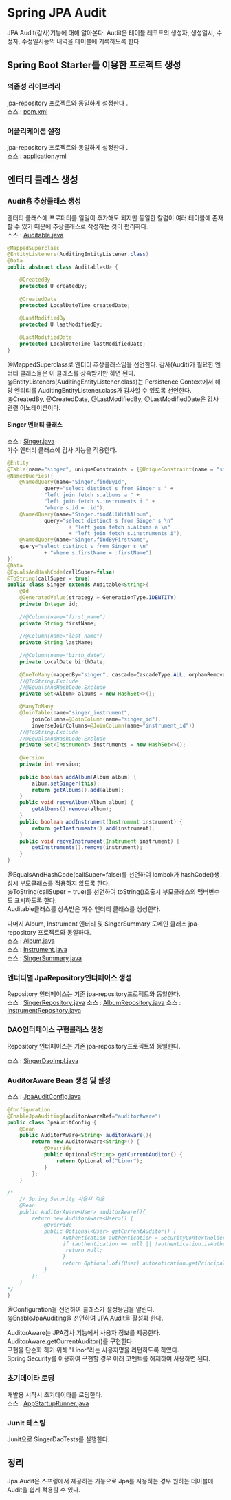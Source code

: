# Spring JPA Audit
JPA Audit(감사)기능에 대해 알아본다.
Audit은 테이블 레코드의 생성자, 생성일시, 수정자, 수정일시등의 내역을 테이블에 기록하도록 한다.  

## Spring Boot Starter를 이용한 프로젝트 생성
### 의존성 라이브러리
jpa-repository 프로젝트와 동일하게 설정한다  .    
소스 : [pom.xml](pom.xml)

### 어플리케이션 설정
jpa-repository 프로젝트와 동일하게 설정한다  .    
소스 : [application.yml](src/main/resources/application.yml)

## 엔터티 클래스 생성
### Audit용 추상클래스 생성
엔터티 클래스에 프로퍼티를 일일이 추가해도 되지만 동일한 칼럼이 여러 테이블에 존재할 수 있기 때문에 추상클래스로 작성하는 것이 편리하다.  
소스 : [Auditable.java](src/main/java/com/linor/singer/domain/Auditable.java)  
```java
@MappedSuperclass
@EntityListeners(AuditingEntityListener.class)
@Data
public abstract class Auditable<U> {

    @CreatedBy
    protected U createdBy;
    
    @CreatedDate
    protected LocalDateTime createdDate;
    
    @LastModifiedBy
    protected U lastModifiedBy;
    
    @LastModifiedDate
    protected LocalDateTime lastModifiedDate;
}
``` 
@MappedSuperclass로 엔터티 추상클래스임을 선언한다. 감사(Audit)가 필요한 엔터티 클래스들은 이 클래스를 상속받기만 하면 된다.   
@EntityListeners(AuditingEntityListener.class)는 
Persistence Context에서 해당 엔티티를 AuditingEntityListener.class가 감사할 수 있도록 선언한다.  
@CreatedBy, @CreatedDate, @LastModifiedBy, @LastModifiedDate은 감사관련 어노테이션이다.  

#### Singer 엔터티 클래스
소스 : [Singer.java](src/main/java/com/linor/singer/domain/Singer.java)  
가수 엔터티 클래스에 감사 기능을 적용한다.    
```java
@Entity
@Table(name="singer", uniqueConstraints = {@UniqueConstraint(name = "singer_uq_01", columnNames = {"firstName", "lastName"})})
@NamedQueries({
    @NamedQuery(name="Singer.findById",
            query="select distinct s from Singer s " +
            "left join fetch s.albums a " +
            "left join fetch s.instruments i " +
            "where s.id = :id"),
    @NamedQuery(name="Singer.findAllWithAlbum",
            query="select distinct s from Singer s \n"
                    + "left join fetch s.albums a \n"
                    + "left join fetch s.instruments i"),
    @NamedQuery(name="Singer.findByFirstName",
    query="select distinct s from Singer s \n"
            + "where s.firstName = :firstName")
})
@Data
@EqualsAndHashCode(callSuper=false)
@ToString(callSuper = true)
public class Singer extends Auditable<String>{
    @Id
    @GeneratedValue(strategy = GenerationType.IDENTITY)
    private Integer id;
    
    //@Column(name="first_name")
    private String firstName;
    
    //@Column(name="last_name")
    private String lastName;
    
    //@Column(name="birth_date")
    private LocalDate birthDate;
    
    @OneToMany(mappedBy="singer", cascade=CascadeType.ALL, orphanRemoval=true)
    //@ToString.Exclude
    //@EqualsAndHashCode.Exclude
    private Set<Album> albums = new HashSet<>();

    @ManyToMany
    @JoinTable(name="singer_instrument", 
        joinColumns=@JoinColumn(name="singer_id"),
        inverseJoinColumns=@JoinColumn(name="instrument_id"))
    //@ToString.Exclude
    //@EqualsAndHashCode.Exclude
    private Set<Instrument> instruments = new HashSet<>();
    
    @Version
    private int version;
    
    public boolean addAlbum(Album album) {
        album.setSinger(this);
        return getAlbums().add(album);
    }
    public void reoveAlbum(Album album) {
        getAlbums().remove(album);
    }
    public boolean addInstrument(Instrument instrument) {
        return getInstruments().add(instrument);
    }
    public void reoveInstrument(Instrument instrument) {
        getInstruments().remove(instrument);
    }
}
```
@EqualsAndHashCode(callSuper=false)를 선언하여 lombok가 hashCode()생성시 부모클래스를 적용하지 않도록 한다.  
@ToString(callSuper = true)를 선언하여  toString()호출시 부모클래스의 맴버변수도 표시하도록 한다.  
Auditable클래스를 상속받은 가수 엔터티 클래스를 생성한다.  

나머지 Album, Instrument 엔터티 및 SingerSummary 도메인 클래스 jpa-repository 프로젝트와 동일하다.  
소스 : [Album.java](src/main/java/com/linor/singer/domain/Album.java)  
소스 : [Instrument.java](src/main/java/com/linor/singer/domain/Instrument.java)  
소스 : [SingerSummary.java](src/main/java/com/linor/singer/domain/SingerSummary.java)

### 엔터티별 JpaRepository인터페이스 생성 
Repository 인터페이스는 기존 jpa-repository프로젝트와 동일한다.  
소스 : [SingerRepository.java](src/main/java/com/linor/singer/repository/SingerRepository.java)
소스 : [AlbumRepository.java](src/main/java/com/linor/singer/repository/AlbumRepository.java)
소스 : [InstrumentRepository.java](src/main/java/com/linor/singer/repository/InstrumentRepository.java)

### DAO인터페이스 구현클래스 생성
Repository 인터페이스는 기존 jpa-repository프로젝트와 동일한다.  

소스 : [SingerDaoImpl.java](src/main/java/com/linor/singer/repository/SingerDaoImpl.java)

### AuditorAware Bean 생성 및 설정
소스 : [JpaAuditConfig.java](src/main/java/com/linor/singer/config/JpaAuditConfig.java)  
```java
@Configuration
@EnableJpaAuditing(auditorAwareRef="auditorAware")
public class JpaAuditConfig {
    @Bean
    public AuditorAware<String> auditorAware(){
        return new AuditorAware<String>() {
            @Override
            public Optional<String> getCurrentAuditor() {
                return Optional.of("Linor");
            }
        };
    }

/*  
    // Spring Security 사용시 적용
    @Bean
    public AuditorAware<User> auditorAware(){
        return new AuditorAware<User>() {
            @Override
            public Optional<User> getCurrentAuditor() {
                  Authentication authentication = SecurityContextHolder.getContext().getAuthentication();
                  if (authentication == null || !authentication.isAuthenticated()) {
                   return null;
                  }
                  return Optional.of((User) authentication.getPrincipal());
            }
        };
    }
*/
}
```
@Configuration을 선언하여 클래스가 설정용임을 알린다.  
@EnableJpaAuditing을 선언하여 JPA Audit을 활성화 한다.  

AuditorAware는 JPA감사 기능에서 사용자 정보를 제공한다.  
AuditorAware.getCurrentAuditor()를 구현한다.  
구현을 단순화 하기 위해 "Linor"라는 사용자명을 리턴하도록 하였다.  
Spring Security를 이용하여 구현할 경우 아래 코멘트를 해제하여 사용하면 된다.  

### 초기데이타 로딩 
개발용 시작시 초기데이타를 로딩한다.   
소스 : [AppStartupRunner.java](src/main/java/com/linor/singer/config/AppStartupRunner.java)

### Junit 테스팅
Junit으로 SingerDaoTests를 실행한다.

## 정리
Jpa Audit은 스프링에서 제공하는 기능으로 Jpa를 사용하는 경우 원하는 테이블에 Audit을 쉽게 적용할 수 있다.  
